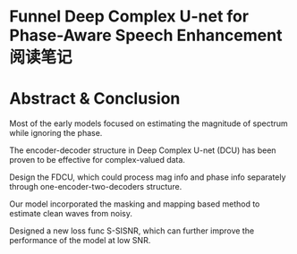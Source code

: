 # Funnel Deep Complex U-net for Phase-Aware Speech Enhancement阅读笔记

# Abstract & Conclusion

Most of the early models focused on estimating the magnitude of spectrum while ignoring the phase.

The encoder-decoder structure in Deep Complex U-net (DCU) has been proven to be effective for complex-valued data.

Design the FDCU, which could process mag info and phase info separately through one-encoder-two-decoders structure.

Our model incorporated the masking and mapping based method to estimate clean waves from noisy.

Designed a new loss func S-SISNR, which can further improve the performance of the model at low SNR.